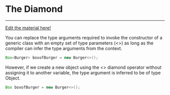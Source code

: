 <br> 

# The Diamond
<hr>

<!-- DO NOT DELETE THIS LINK AND PLEASE WRITE BELOW THIS LINK-->
[Edit the material here!](https://github.com/nus-cs2030/1920-s2/edit/master/contents/textbook/lecture05/staticGenerics/staticGenerics.md)
<!-- DO NOT DELETE THIS LINK AND PLEASE WRITE BELOW THIS LINK-->

You can replace the type arguments required to invoke the constructor of a generic class with an empty set of type parameters (<>) as long as the compiler can infer the type arguments from the context.  

```java
Box<Burger> boxofBurger = new Burger<>();
```

However, if we create a new object using the <> diamond operator without assigning it to another variable, the type argument is inferred to be of type Object.

```java
Box boxofBurger = new Burger<>();
```
